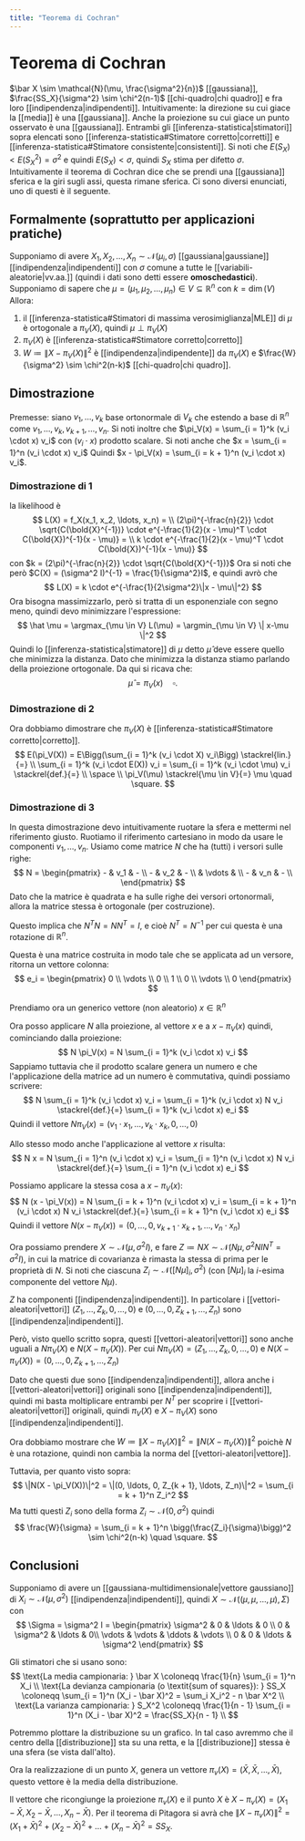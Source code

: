 ```yaml
---
title: "Teorema di Cochran"
---
```

# Teorema di Cochran
$\bar X \sim \mathcal{N}(\mu, \frac{\sigma^2}{n})$ [[gaussiana]], $\frac{SS_X}{\sigma^2} \sim \chi^2(n-1)$ [[chi-quadro|chi quadro]] e fra loro [[indipendenza|indipendenti]].
Intuitivamente: la direzione su cui giace la [[media]] è una [[gaussiana]]. Anche la proiezione su cui giace un punto osservato è una [[gaussiana]].
Entrambi gli [[inferenza-statistica|stimatori]] sopra elencati sono [[inferenza-statistica#Stimatore corretto|corretti]] e [[inferenza-statistica#Stimatore consistente|consistenti]]. Si noti che $E(S_X) < E(S_X^2) = \sigma^2$ e quindi $E(S_X) < \sigma$, quindi $S_X$ stima per difetto $\sigma$.
Intuitivamente il teorema di Cochran dice che se prendi una [[gaussiana]] sferica e la giri sugli assi, questa rimane sferica. Ci sono diversi enunciati, uno di questi è il seguente.

## Formalmente (soprattutto per applicazioni pratiche)
Supponiamo di avere $X_1, X_2, \ldots, X_n \sim \mathcal{N}(\mu_i, \sigma)$ [[gaussiana|gaussiane]] [[indipendenza|indipendenti]] con $\sigma$ comune a tutte le [[variabili-aleatorie|vv.aa.]] (quindi i dati sono detti essere **omoschedastici**). Supponiamo di sapere che $\mu = (\mu_1, \mu_2, \ldots, \mu_n) \in V \subseteq \mathbb{R}^n$ con $k = \dim(V)$
Allora:
1) il [[inferenza-statistica#Stimatori di massima verosimiglianza|MLE]] di $\mu$ è ortogonale a $\pi_V(X)$, quindi $\mu \perp \pi_V(X)$
2) $\pi_V(X)$ è [[inferenza-statistica#Stimatore corretto|corretto]]
3) $W \coloneqq \| X - \pi_V(X) \|^2$ è [[indipendenza|indipendente]] da $\pi_V(X)$ e $\frac{W}{\sigma^2} \sim \chi^2(n-k)$ [[chi-quadro|chi quadro]].

## Dimostrazione
Premesse: siano $v_1, \ldots, v_k$ base ortonormale di $V_k$ che estendo a base di $\mathbb{R}^n$ come $v_1, \ldots, v_k, v_{k+1}, \ldots, v_n$.
Si noti inoltre che $\pi_V(x) = \sum_{i = 1}^k (v_i \cdot x) v_i$ con $(v_i \cdot x)$ prodotto scalare.
Si noti anche che $x = \sum_{i = 1}^n (v_i \cdot x) v_i$
Quindi $x - \pi_V(x) = \sum_{i = k + 1}^n (v_i \cdot x) v_i$.

### Dimostrazione di 1
la likelihood è
$$
L(X) = f_X(x_1, x_2, \ldots, x_n) = \\
(2\pi)^{-\frac{n}{2}} \cdot \sqrt{C(\bold{X}^{-1})} \cdot e^{-\frac{1}{2}(x - \mu)^T \cdot C(\bold{X})^{-1}(x - \mu)} = \\
k \cdot e^{-\frac{1}{2}(x - \mu)^T \cdot C(\bold{X})^{-1}(x - \mu)}
$$
con $k = (2\pi)^{-\frac{n}{2}} \cdot \sqrt{C(\bold{X}^{-1})}$
Ora si noti che però $C(X) = (\sigma^2 I)^{-1} = \frac{1}{\sigma^2}I$, e quindi avrò che
$$
L(X) = k \cdot e^{-\frac{1}{2\sigma^2}\|x - \mu\|^2}
$$
Ora bisogna massimizzarlo, però si tratta di un esponenziale con segno meno, quindi devo minimizzare l'espressione:
$$
\hat \mu = \argmax_{\mu \in V} L(\mu) = \argmin_{\mu \in V} \| x-\mu \|^2
$$
Quindi lo [[inferenza-statistica|stimatore]] di $\mu$ detto $\hat \mu$ deve essere quello che minimizza la distanza. Dato che minimizza la distanza stiamo parlando della proiezione ortogonale. Da qui si ricava che:
$$
\hat \mu =\pi_V(x) \quad \square.
$$

### Dimostrazione di 2
Ora dobbiamo dimostrare che $\pi_V(X)$ è [[inferenza-statistica#Stimatore corretto|corretto]].
$$
E(\pi_V(X)) = E\Bigg(\sum_{i = 1}^k (v_i \cdot X) v_i\Bigg) \stackrel{lin.}{=} \\
\sum_{i = 1}^k (v_i \cdot E(X)) v_i = \sum_{i = 1}^k (v_i \cdot \mu) v_i \stackrel{def.}{=} \\ \space \\
 \pi_V(\mu) \stackrel{\mu \in V}{=} \mu \quad \square.
$$

### Dimostrazione di 3
In questa dimostrazione devo intuitivamente ruotare la sfera e mettermi nel riferimento giusto. Ruotiamo il riferimento cartesiano in modo da usare le componenti $v_1, \ldots, v_n$. Usiamo come matrice $N$ che ha (tutti) i versori sulle righe:
$$
N = \begin{pmatrix}
    - & v_1    & - \\
    - & v_2    & - \\
      & \vdots &   \\
    - & v_n   & - \\
\end{pmatrix}
$$
Dato che la matrice è quadrata e ha sulle righe dei versori ortonormali, allora la matrice stessa è ortogonale (per costruzione).

Questo implica che $N^T N = NN^T = I$, e cioè $N^T = N^{-1}$ per cui questa è una rotazione di $\mathbb{R}^n$.

Questa è una matrice costruita in modo tale che se applicata ad un versore, ritorna un vettore colonna:
$$
e_i = \begin{pmatrix}
    0 \\
    \vdots \\
    0 \\
    1 \\
    0 \\
    \vdots \\
    0
\end{pmatrix}
$$

Prendiamo ora un generico vettore (non aleatorio) $x \in \mathbb{R}^n$

Ora posso applicare $N$ alla proiezione, al vettore $x$ e a $x - \pi_V(x)$ quindi, cominciando dalla proiezione:
$$
N \pi_V(x) = N \sum_{i = 1}^k (v_i \cdot x) v_i
$$
Sappiamo tuttavia che il prodotto scalare genera un numero e che l'applicazione della matrice ad un numero è commutativa, quindi possiamo scrivere:
$$
N \sum_{i = 1}^k (v_i \cdot x) v_i = \sum_{i = 1}^k (v_i \cdot x) N v_i \stackrel{def.}{=} \sum_{i = 1}^k (v_i \cdot x) e_i
$$
Quindi il vettore $N \pi_V(x) = (v_1 \cdot x_1, \ldots,  v_k \cdot x_k, 0, \ldots, 0)$

Allo stesso modo anche l'applicazione al vettore $x$ risulta:
$$
N x = N \sum_{i = 1}^n (v_i \cdot x) v_i = \sum_{i = 1}^n (v_i \cdot x) N v_i \stackrel{def.}{=} \sum_{i = 1}^n (v_i \cdot x) e_i
$$

Possiamo applicare la stessa cosa a $x - \pi_V(x)$:
$$
N (x - \pi_V(x)) = N \sum_{i = k + 1}^n (v_i \cdot x) v_i = \sum_{i = k + 1}^n (v_i \cdot x) N v_i \stackrel{def.}{=} \sum_{i = k + 1}^n (v_i \cdot x) e_i
$$
Quindi il vettore $N (x - \pi_V(x)) = (0, \ldots, 0, v_{k + 1} \cdot x_{k + 1}, \ldots, v_n \cdot x_n)$

Ora possiamo prendere $X \sim \mathcal{N}(\mu, \sigma^2 I)$, e fare $Z \coloneqq NX \sim \mathcal{N}(N\mu, \sigma^2 NIN^T = \sigma^2I)$, in cui la matrice di covarianza è rimasta la stessa di prima per le proprietà di $N$. Si noti che ciascuna $Z_i \sim \mathcal{N}([N\mu]_i, \sigma^2)$ (con $[N\mu]_i$ la $i$-esima componente del vettore $N\mu$).

$Z$ ha componenti [[indipendenza|indipendenti]]. In particolare i [[vettori-aleatori|vettori]] $(Z_1, \ldots, Z_k, 0, \ldots, 0)$ e $(0, \ldots, 0, Z_{k + 1}, \ldots, Z_n)$ sono [[indipendenza|indipendenti]].

Però, visto quello scritto sopra, questi [[vettori-aleatori|vettori]] sono anche uguali a $N\pi_V(X)$ e $N(X - \pi_V(X))$. Per cui $N\pi_V(X) = (Z_1, \ldots, Z_k, 0, \ldots, 0)$ e $N(X - \pi_V(X)) = (0, \ldots, 0, Z_{k + 1}, \ldots, Z_n)$

Dato che questi due sono [[indipendenza|indipendenti]], allora anche i [[vettori-aleatori|vettori]] originali sono [[indipendenza|indipendenti]], quindi mi basta moltiplicare entrambi per $N^T$ per scoprire i [[vettori-aleatori|vettori]] originali, quindi $\pi_V(X)$ e $X - \pi_V(X)$ sono [[indipendenza|indipendenti]].

Ora dobbiamo mostrare che $W \coloneqq \| X - \pi_V(X) \|^2 = \|N(X - \pi_V(X))\|^2$ poichè $N$ è una rotazione, quindi non cambia la norma del [[vettori-aleatori|vettore]].

Tuttavia, per quanto visto sopra:
$$
\|N(X - \pi_V(X))\|^2 = \|(0, \ldots, 0, Z_{k + 1}, \ldots, Z_n)\|^2 = \sum_{i = k + 1}^n Z_i^2
$$
Ma tutti questi $Z_i$ sono della forma $Z_i \sim \mathcal{N}(0, \sigma^2)$ quindi
$$
\frac{W}{\sigma} = \sum_{i = k + 1}^n \bigg(\frac{Z_i}{\sigma}\bigg)^2 \sim \chi^2(n-k) \quad \square.
$$

## Conclusioni
Supponiamo di avere un [[gaussiana-multidimensionale|vettore gaussiano]] di $X_i \sim \mathcal{N}(\mu, \sigma^2)$ [[indipendenza|indipendenti]], quindi $X \sim \mathcal{N}((\mu, \mu, \ldots, \mu), \Sigma)$ con
$$
\Sigma = \sigma^2 I = \begin{pmatrix}
    \sigma^2 &  0       & \ldots & 0 \\
    0        & \sigma^2 & \ldots & 0\\
    \vdots   & \vdots   & \ddots & \vdots \\
    0        & 0        & \ldots & \sigma^2
\end{pmatrix}
$$

Gli stimatori che si usano sono:
$$
\text{La media campionaria: } \bar X \coloneqq \frac{1}{n} \sum_{i = 1}^n X_i \\
\text{La devianza campionaria (o \textit{sum of squares}): } SS_X \coloneqq \sum_{i = 1}^n (X_i - \bar X)^2 = \sum_i X_i^2 - n \bar X^2 \\
\text{La varianza campionaria: } S_X^2 \coloneqq \frac{1}{n - 1} \sum_{i = 1}^n (X_i - \bar X)^2 = \frac{SS_X}{n - 1} \\
$$

Potremmo plottare la distribuzione su un grafico. In tal caso avremmo che il centro della [[distribuzione]] sta su una retta, e la [[distribuzione]] stessa è una sfera (se vista dall'alto).

Ora la realizzazione di un punto $X$, genera un vettore $\pi_v(X) = (\bar X, \bar X, \ldots, \bar X)$, questo vettore è la media della distribuzione.

Il vettore che ricongiunge la proiezione $\pi_v(X)$ e il punto $X$ è $X - \pi_v(X) = (X_1 - \bar X, X_2 - \bar X, \ldots, X_n - \bar X)$. Per il teorema di Pitagora si avrà che $\| X - \pi_v(X) \|^2 = (X_1 + \bar X)^2 + (X_2 - \bar X)^2 +  \ldots + (X_n - \bar X)^2 = SS_X$.
